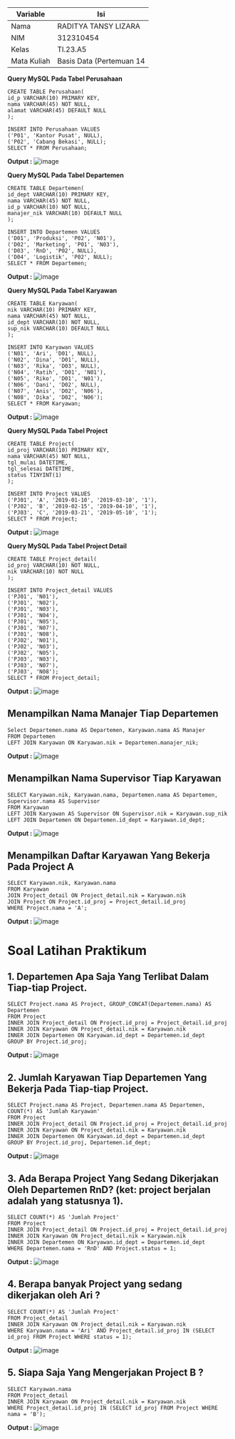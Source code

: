 | Variable | Isi |
| -------- | --- |
| Nama | RADITYA TANSY LIZARA  |
| NIM | 312310454 |
| Kelas | TI.23.A5 |
| Mata Kuliah | Basis Data (Pertemuan 14 |

**Query MySQL Pada Tabel Perusahaan**

```
CREATE TABLE Perusahaan(
id_p VARCHAR(10) PRIMARY KEY,
nama VARCHAR(45) NOT NULL,
alamat VARCHAR(45) DEFAULT NULL
);

INSERT INTO Perusahaan VALUES
('P01', 'Kantor Pusat', NULL),
('P02', 'Cabang Bekasi', NULL);
SELECT * FROM Perusahaan;
```

**Output :**
![image](https://github.com/RadityaTansyLizara/PRAKTIKUM6/assets/147571863/547be146-1c7e-45f6-a48b-b04000b8c8ef)


**Query MySQL Pada Tabel Departemen**

```
CREATE TABLE Departemen(
id_dept VARCHAR(10) PRIMARY KEY,
nama VARCHAR(45) NOT NULL,
id_p VARCHAR(10) NOT NULL,
manajer_nik VARCHAR(10) DEFAULT NULL
);

INSERT INTO Departemen VALUES
('D01', 'Produksi', 'P02', 'N01'),
('D02', 'Marketing', 'P01', 'N03'),
('D03', 'RnD', 'P02', NULL),
('D04', 'Logistik', 'P02', NULL);
SELECT * FROM Departemen;
```

**Output :**
![image](https://github.com/RadityaTansyLizara/PRAKTIKUM6/assets/147571863/ac183d70-d5c1-4fbd-b5b2-e7587e653160)


**Query MySQL Pada Tabel Karyawan**

```
CREATE TABLE Karyawan(
nik VARCHAR(10) PRIMARY KEY,
nama VARCHAR(45) NOT NULL,
id_dept VARCHAR(10) NOT NULL,
sup_nik VARCHAR(10) DEFAULT NULL
);

INSERT INTO Karyawan VALUES
('N01', 'Ari', 'D01', NULL),
('N02', 'Dina', 'D01', NULL),
('N03', 'Rika', 'D03', NULL),
('N04', 'Ratih', 'D01', 'N01'),
('N05', 'Riko', 'D01', 'N01'),
('N06', 'Dani', 'D02', NULL),
('N07', 'Anis', 'D02', 'N06'),
('N08', 'Dika', 'D02', 'N06');
SELECT * FROM Karyawan;
```

**Output :**
![image](https://github.com/RadityaTansyLizara/PRAKTIKUM6/assets/147571863/f6fb3ed8-5877-48ea-8825-b36b4aa1c704)


**Query MySQL Pada Tabel Project**

```
CREATE TABLE Project(
id_proj VARCHAR(10) PRIMARY KEY,
nama VARCHAR(45) NOT NULL,
tgl_mulai DATETIME,
tgl_selesai DATETIME,
status TINYINT(1)
);

INSERT INTO Project VALUES
('PJ01', 'A', '2019-01-10', '2019-03-10', '1'),
('PJ02', 'B', '2019-02-15', '2019-04-10', '1'),
('PJ03', 'C', '2019-03-21', '2019-05-10', '1');
SELECT * FROM Project;
```

**Output :**
![image](https://github.com/RadityaTansyLizara/PRAKTIKUM6/assets/147571863/546aecf5-1d36-4e4d-903f-60a077120d45)


**Query MySQL Pada Tabel Project Detail**

```
CREATE TABLE Project_detail(
id_proj VARCHAR(10) NOT NULL,
nik VARCHAR(10) NOT NULL
);

INSERT INTO Project_detail VALUES
('PJ01', 'N01'),
('PJ01', 'N02'),
('PJ01', 'N03'),
('PJ01', 'N04'),
('PJ01', 'N05'),
('PJ01', 'N07'),
('PJ01', 'N08'),
('PJ02', 'N01'),
('PJ02', 'N03'),
('PJ02', 'N05'),
('PJ03', 'N03'),
('PJ03', 'N07'),
('PJ03', 'N08');
SELECT * FROM Project_detail;
```

**Output :**
![image](https://github.com/RadityaTansyLizara/PRAKTIKUM6/assets/147571863/8302aa04-1f46-435a-94b2-53783ed78825)


## Menampilkan Nama Manajer Tiap Departemen

```
Select Departemen.nama AS Departemen, Karyawan.nama AS Manajer
FROM Departemen
LEFT JOIN Karyawan ON Karyawan.nik = Departemen.manajer_nik;
```

**Output :**
![image](https://github.com/RadityaTansyLizara/PRAKTIKUM6/assets/147571863/6793bb24-a0d3-4f4a-bc64-9ce743f7fbe3)


## Menampilkan Nama Supervisor Tiap Karyawan

```
SELECT Karyawan.nik, Karyawan.nama, Departemen.nama AS Departemen, Supervisor.nama AS Supervisor
FROM Karyawan
LEFT JOIN Karyawan AS Supervisor ON Supervisor.nik = Karyawan.sup_nik
LEFT JOIN Departemen ON Departemen.id_dept = Karyawan.id_dept;
```

**Output :**
![image](https://github.com/RadityaTansyLizara/PRAKTIKUM6/assets/147571863/e6be3bf1-87af-4989-964f-55b9986faeaf)


## Menampilkan Daftar Karyawan Yang Bekerja Pada Project A

```
SELECT Karyawan.nik, Karyawan.nama
FROM Karyawan
JOIN Project_detail ON Project_detail.nik = Karyawan.nik
JOIN Project ON Project.id_proj = Project_detail.id_proj
WHERE Project.nama = 'A';
```

**Output :**
![image](https://github.com/RadityaTansyLizara/PRAKTIKUM6/assets/147571863/e89d8af6-7af6-4a95-9d4b-905b587be306)


# Soal Latihan Praktikum

## 1. Departemen Apa Saja Yang Terlibat Dalam Tiap-tiap Project.

```
SELECT Project.nama AS Project, GROUP_CONCAT(Departemen.nama) AS Departemen
FROM Project
INNER JOIN Project_detail ON Project.id_proj = Project_detail.id_proj
INNER JOIN Karyawan ON Project_detail.nik = Karyawan.nik
INNER JOIN Departemen ON Karyawan.id_dept = Departemen.id_dept
GROUP BY Project.id_proj;
```

**Output :**
![image](https://github.com/RadityaTansyLizara/PRAKTIKUM6/assets/147571863/f755f80b-e1f7-46ed-ae6a-f72bf93888e0)

## 2. Jumlah Karyawan Tiap Departemen Yang Bekerja Pada Tiap-tiap Project.

```
SELECT Project.nama AS Project, Departemen.nama AS Departemen, COUNT(*) AS 'Jumlah Karyawan'
FROM Project
INNER JOIN Project_detail ON Project.id_proj = Project_detail.id_proj
INNER JOIN Karyawan ON Project_detail.nik = Karyawan.nik
INNER JOIN Departemen ON Karyawan.id_dept = Departemen.id_dept
GROUP BY Project.id_proj, Departemen.id_dept;
```

**Output :**
![image](https://github.com/RadityaTansyLizara/PRAKTIKUM6/assets/147571863/717c613f-e27d-484f-b08b-55f55c00dbaa)

## 3. Ada Berapa Project Yang Sedang Dikerjakan Oleh Departemen **RnD**? (ket: project berjalan adalah yang statusnya 1).

```
SELECT COUNT(*) AS 'Jumlah Project'
FROM Project
INNER JOIN Project_detail ON Project.id_proj = Project_detail.id_proj
INNER JOIN Karyawan ON Project_detail.nik = Karyawan.nik
INNER JOIN Departemen ON Karyawan.id_dept = Departemen.id_dept
WHERE Departemen.nama = 'RnD' AND Project.status = 1;
```

**Output :**
![image](https://github.com/RadityaTansyLizara/PRAKTIKUM6/assets/147571863/1f7b1951-4efe-4be9-8093-350d97374bbf)


## 4. Berapa banyak Project yang sedang dikerjakan oleh Ari ?

```
SELECT COUNT(*) AS 'Jumlah Project'
FROM Project_detail
INNER JOIN Karyawan ON Project_detail.nik = Karyawan.nik
WHERE Karyawan.nama = 'Ari' AND Project_detail.id_proj IN (SELECT id_proj FROM Project WHERE status = 1);
```

**Output :**
![image](https://github.com/RadityaTansyLizara/PRAKTIKUM6/assets/147571863/c15da592-6a8c-41b3-afb5-43653ad807ac)


## 5. Siapa Saja Yang Mengerjakan Project B ?

```
SELECT Karyawan.nama
FROM Project_detail
INNER JOIN Karyawan ON Project_detail.nik = Karyawan.nik
WHERE Project_detail.id_proj IN (SELECT id_proj FROM Project WHERE nama = 'B');
```

**Output :**
![image](https://github.com/RadityaTansyLizara/PRAKTIKUM6/assets/147571863/85b4f093-5df2-4be0-885e-eea09592af5b)
